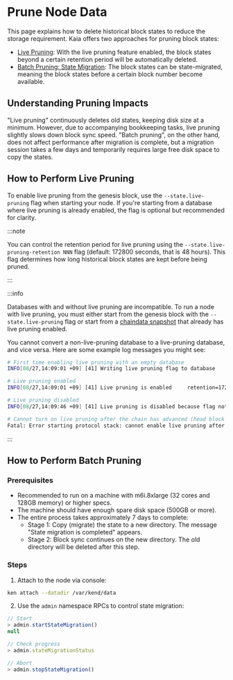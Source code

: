# Prune Node Data

This page explains how to delete historical block states to reduce the storage requirement. Kaia offers two approaches for pruning block states:

- [Live Pruning](../../learn/storage/state-pruning.md#state-live-pruning): With the live pruning feature enabled, the block states beyond a certain retention period will be automatically deleted.
- [Batch Pruning: State Migration](../../learn/storage/state-pruning.md#state-batch-pruning-state-migration): The block states can be state-migrated, meaning the block states before a certain block number become available.

## Understanding Pruning Impacts

"Live pruning" continuously deletes old states, keeping disk size at a minimum. However, due to accompanying bookkeeping tasks, live pruning slightly slows down block sync speed. "Batch pruning", on the other hand, does not affect performance after migration is complete, but a migration session takes a few days and temporarily requires large free disk space to copy the states.

## How to Perform Live Pruning

To enable live pruning from the genesis block, use the `--state.live-pruning` flag when starting your node. If you're starting from a database where live pruning is already enabled, the flag is optional but recommended for clarity.

:::note

You can control the retention period for live pruning using the `--state.live-pruning-retention NNN` flag (default: 172800 seconds, that is 48 hours). This flag determines how long historical block states are kept before being pruned.

:::

:::info

Databases with and without live pruning are incompatible. To run a node with live pruning, you must either start from the genesis block with the `--state.live-pruning` flag or start from a [chaindata snapshot](./chaindata-snapshot.md) that already has live pruning enabled.

You cannot convert a non-live-pruning database to a live-pruning database, and vice versa. Here are some example log messages you might see:

```sh
# First time enabling live pruning with an empty database
INFO[08/27,14:09:01 +09] [41] Writing live pruning flag to database

# Live pruning enabled
INFO[08/27,14:09:01 +09] [41] Live pruning is enabled     retention=172800

# Live pruning disabled
INFO[08/27,14:09:46 +09] [41] Live pruning is disabled because flag not stored in database

# Cannot turn on live pruning after the chain has advanced (head block num > 0)
Fatal: Error starting protocol stack: cannot enable live pruning after chain has advanced
```

:::

## How to Perform Batch Pruning

### Prerequisites

- Recommended to run on a machine with m6i.8xlarge (32 cores and 128GB memory) or higher specs.
- The machine should have enough spare disk space (500GB or more).
- The entire process takes approximately 7 days to complete:
  - Stage 1: Copy (migrate) the state to a new directory. The message "State migration is completed" appears.
  - Stage 2: Block sync continues on the new directory. The old directory will be deleted after this step.

### Steps

1. Attach to the node via console:

```sh
ken attach --datadir /var/kend/data
```

2. Use the `admin` namespace RPCs to control state migration:

```js
// Start
> admin.startStateMigration()
null

// Check progress
> admin.stateMigrationStatus

// Abort
> admin.stopStateMigration()
```
